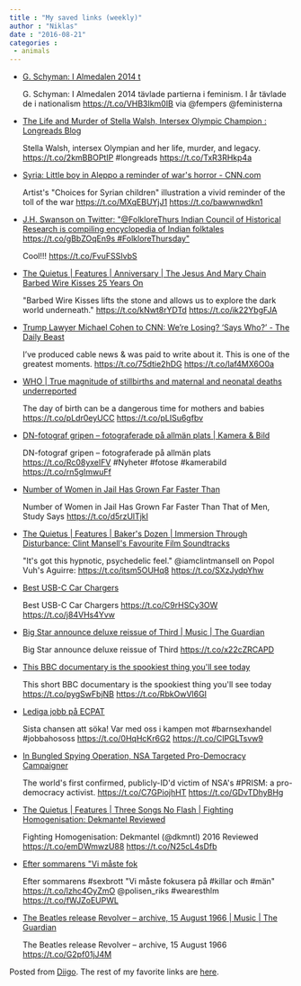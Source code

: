 ```yaml
---
title : "My saved links (weekly)"
author : "Niklas"
date : "2016-08-21"
categories : 
 - animals
---
```


- [G. Schyman: I Almedalen 2014 t](https://feministisktperspektiv.se/2016/08/18/feministisk-vitamininjektion-schymans-recept-infor-parlamentariska-demokratins-nasta-halvlek/)
    
    G. Schyman: I Almedalen 2014 tävlade partierna i feminism. I år tävlade de i nationalism https://t.co/VHB3Ikm0IB via @fempers @feministerna
    
- [The Life and Murder of Stella Walsh, Intersex Olympic Champion : Longreads Blog](https://blog.longreads.com/2016/08/18/the-life-and-murder-of-stella-walsh-intersex-olympic-champion/?utm_content=buffera566c&utm_medium=social&utm_source=twitter.com&utm_campaign=buffer)
    
    Stella Walsh, intersex Olympian and her life, murder, and legacy. https://t.co/2kmBBOPtIP #longreads https://t.co/TxR3RHkp4a
    
    
- [Syria: Little boy in Aleppo a reminder of war's horror - CNN.com](http://www.cnn.com/2016/08/17/world/syria-little-boy-airstrike-victim/?sr=fbCNN081816syria-little-boy-airstrike-victim1248PMVODtop)
    
    Artist's "Choices for Syrian children" illustration a vivid reminder of the toll of the war https://t.co/MXqEBUYjJ1 https://t.co/bawwnwdkn1
    
- [J.H. Swanson on Twitter: "@FolkloreThurs Indian Council of Historical Research is compiling encyclopedia of Indian folktales https://t.co/gBbZOqEn9s #FolkloreThursday"](https://twitter.com/jh_swanson/status/766257236238798848)
    
    Cool!!! https://t.co/FvuFSSIvbS
    
- [The Quietus | Features | Anniversary | The Jesus And Mary Chain Barbed Wire Kisses 25 Years On](http://thequietus.com/articles/12192-the-jesus-and-mary-chain-barbed-wire-kisses)
    
    "Barbed Wire Kisses lifts the stone and allows us to explore the dark world underneath." https://t.co/kNwt8rYDTd https://t.co/ik22YbgFJA
    
- [Trump Lawyer Michael Cohen to CNN: We’re Losing? ‘Says Who?’ - The Daily Beast](http://www.thedailybeast.com/cheats/2016/08/17/trump-lawyer-michael-cohen-on-cnn-we-re-losing-says-who.html)
    
    I’ve produced cable news & was paid to write about it. This is one of the greatest moments. https://t.co/75dtie2hDG https://t.co/laf4MX6O0a
    
- [WHO | True magnitude of stillbirths and maternal and neonatal deaths underreported](http://who.int/mediacentre/news/releases/2016/stillbirths-neonatal-deaths/en/)
    
    The day of birth can be a dangerous time for mothers and babies https://t.co/pLdr0eyUCC https://t.co/pLISu6gfbv
    
- [DN-fotograf gripen – fotograferade på allmän plats | Kamera & Bild](http://www.kamerabild.se/nyheter/dn-fotograf-gripen-fotograferade-p-allm-n-plats?utm_source=dlvr.it&utm_medium=twitter)
    
    DN-fotograf gripen – fotograferade på allmän plats https://t.co/Rc08yxeIFV #Nyheter #fotose #kamerabild https://t.co/rn5gImwuFf
    
    
- [Number of Women in Jail Has Grown Far Faster Than](http://www.nytimes.com/glogin?URI=http%3A%2F%2Fwww.nytimes.com%2F2016%2F08%2F18%2Fus%2Fnumber-of-women-in-jail-has-grown-far-faster-than-that-of-men-study-says.html%3Fsmprod%3Dnytcore-iphone%26smid%3Dnytcore-iphone-share%26_r%3D1)
    
    Number of Women in Jail Has Grown Far Faster Than That of Men, Study Says https://t.co/d5rzUlTjkI
    
- [The Quietus | Features | Baker's Dozen | Immersion Through Disturbance: Clint Mansell's Favourite Film Soundtracks](http://thequietus.com/articles/15254-clint-mansell-favourite-film-soundtracks?page=12)
    
    "It's got this hypnotic, psychedelic feel." @iamclintmansell on Popol Vuh's Aguirre: https://t.co/itsm5OUHq8 https://t.co/SXzJydpYhw
    
- [Best USB-C Car Chargers](http://www.androidauthority.com/best-usb-type-c-car-chargers-709121/)
    
    Best USB-C Car Chargers https://t.co/C9rHSCy3OW https://t.co/j84VHs4Yvw
    
- [Big Star announce deluxe reissue of Third | Music | The Guardian](https://www.theguardian.com/music/2016/aug/16/big-star-announce-deluxe-reissue-of-third?CMP=twt_a-music_b-gdnmusic)
    
    Big Star announce deluxe reissue of Third https://t.co/x22cZRCAPD
    
- [This BBC documentary is the spookiest thing you'll see today](http://thenextweb.com/shareables/2016/08/16/this-short-bbc-documentary-is-the-spookiest-thing-youll-see-today/)
    
    This short BBC documentary is the spookiest thing you'll see today https://t.co/pygSwFbjNB https://t.co/RbkOwVl6GI
    
- [Lediga jobb på ECPAT](http://www.ecpat.se/om-ecpat/lediga-jobb)
    
    Sista chansen att söka! Var med oss i kampen mot #barnsexhandel #jobbahososs https://t.co/0HqHcKr6G2 https://t.co/CIPGLTsvw9
    
    
- [In Bungled Spying Operation, NSA Targeted Pro-Democracy Campaigner](https://theintercept.com/2016/08/14/nsa-gcsb-prism-surveillance-fullman-fiji/)
    
    The world's first confirmed, publicly-ID'd victim of NSA's #PRISM: a pro-democracy activist. https://t.co/C7GPiojhHT https://t.co/GDvTDhyBHg
    
    
- [The Quietus | Features | Three Songs No Flash | Fighting Homogenisation: Dekmantel Reviewed](http://thequietus.com/articles/20733-fighting-homogenisation-dekmantel-reviewed)
    
    Fighting Homogenisation: Dekmantel (@dkmntl) 2016 Reviewed https://t.co/emDWmwzU88 https://t.co/N25cL4sDfb
    
- [Efter sommarens "Vi måste fok](http://www.tv4.se/nyhetsmorgon/klipp/polisen-f%C3%B6rst%C3%A4rks-efter-sexbrott-p%C3%A5-festivaler-3474032)
    
    Efter sommarens #sexbrott "Vi måste fokusera på #killar och #män" https://t.co/lzhc4OyZmO @polisen\_riks #wearesthlm https://t.co/fWJZoEUPWL
    
    
- [The Beatles release Revolver – archive, 15 August 1966 | Music | The Guardian](https://www.theguardian.com/music/2016/aug/15/beatles-revolver-review-pop-archive?CMP=twt_a-music_b-gdnmusic)
    
    The Beatles release Revolver – archive, 15 August 1966 https://t.co/G2pf01jJ4M
    

Posted from [Diigo](https://www.diigo.com). The rest of my favorite links are [here](https://www.diigo.com/user/npivic).

